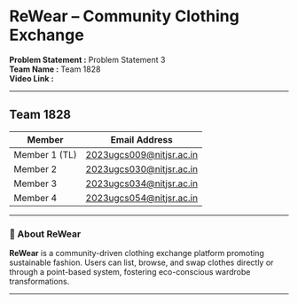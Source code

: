 #  ReWear – Community Clothing Exchange

**Problem Statement :** Problem Statement 3  
**Team Name :** Team 1828  
**Video Link :**  


---

## **Team 1828**

| Member        | Email Address                      |
|---------------|------------------------------------|
| Member 1 (TL) | 2023ugcs009@nitjsr.ac.in           |
| Member 2      | 2023ugcs030@nitjsr.ac.in           |
| Member 3      | 2023ugcs034@nitjsr.ac.in           |
| Member 4      | 2023ugcs054@nitjsr.ac.in           |

---

### 🌿 About ReWear

**ReWear** is a community-driven clothing exchange platform promoting sustainable fashion. Users can list, browse, and swap clothes directly or through a point-based system, fostering eco-conscious wardrobe transformations.

---

